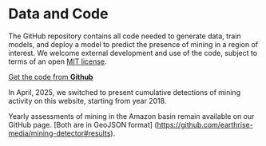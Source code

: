 # Data and Code

The GitHub repository contains all code needed to generate data, train models, and deploy a model to predict the presence of mining in a region of interest. We welcome external development and use of the code, subject to terms of an open [MIT license](https://github.com/earthrise-media/mining-detector/blob/main/LICENSE).

<a class="amw-btn" href="https://github.com/earthrise-media/mining-detector">Get the code from <b>Github</b></a>

In April, 2025, we switched to present cumulative detections of mining activity on this website, starting from year 2018. 

Yearly assessments of mining in the Amazon basin remain available on our GitHub page. [Both are in GeoJSON format] (https://github.com/earthrise-media/mining-detector#results).


